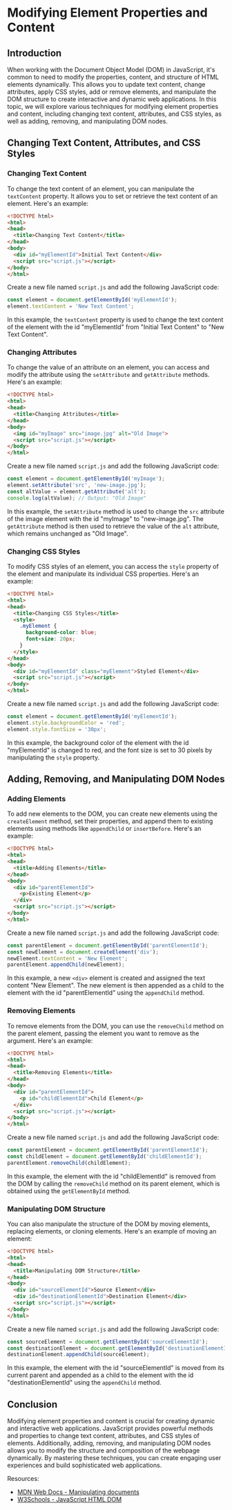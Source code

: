 # Modifying Element Properties and Content

## Introduction

When working with the Document Object Model (DOM) in JavaScript, it's common to need to modify the properties, content, and structure of HTML elements dynamically. This allows you to update text content, change attributes, apply CSS styles, add or remove elements, and manipulate the DOM structure to create interactive and dynamic web applications. In this topic, we will explore various techniques for modifying element properties and content, including changing text content, attributes, and CSS styles, as well as adding, removing, and manipulating DOM nodes.

## Changing Text Content, Attributes, and CSS Styles

### Changing Text Content

To change the text content of an element, you can manipulate the `textContent` property. It allows you to set or retrieve the text content of an element. Here's an example:

```html
<!DOCTYPE html>
<html>
<head>
  <title>Changing Text Content</title>
</head>
<body>
  <div id="myElementId">Initial Text Content</div>
  <script src="script.js"></script>
</body>
</html>
```

Create a new file named `script.js` and add the following JavaScript code:

```javascript
const element = document.getElementById('myElementId');
element.textContent = 'New Text Content';
```

In this example, the `textContent` property is used to change the text content of the element with the id "myElementId" from "Initial Text Content" to "New Text Content".

### Changing Attributes

To change the value of an attribute on an element, you can access and modify the attribute using the `setAttribute` and `getAttribute` methods. Here's an example:

```html
<!DOCTYPE html>
<html>
<head>
  <title>Changing Attributes</title>
</head>
<body>
  <img id="myImage" src="image.jpg" alt="Old Image">
  <script src="script.js"></script>    
</body>
</html>
```

Create a new file named `script.js` and add the following JavaScript code:

```javascript
const element = document.getElementById('myImage');
element.setAttribute('src', 'new-image.jpg');
const altValue = element.getAttribute('alt');
console.log(altValue); // Output: "Old Image"
```

In this example, the `setAttribute` method is used to change the `src` attribute of the image element with the id "myImage" to "new-image.jpg". The `getAttribute` method is then used to retrieve the value of the `alt` attribute, which remains unchanged as "Old Image".

### Changing CSS Styles

To modify CSS styles of an element, you can access the `style` property of the element and manipulate its individual CSS properties. Here's an example:

```html
<!DOCTYPE html>
<html>
<head>
  <title>Changing CSS Styles</title>
  <style>
    .myElement {
      background-color: blue;
      font-size: 20px;
    }
  </style>
</head>
<body>
  <div id="myElementId" class="myElement">Styled Element</div>
  <script src="script.js"></script>
</body>
</html>
```

Create a new file named `script.js` and add the following JavaScript code:

```javascript
const element = document.getElementById('myElementId');
element.style.backgroundColor = 'red';
element.style.fontSize = '30px';
```

In this example, the background color of the element with the id "myElementId" is changed to red, and the font size is set to 30 pixels by manipulating the `style` property.

## Adding, Removing, and Manipulating DOM Nodes

### Adding Elements

To add new elements to the DOM, you can create new elements using the `createElement` method, set their properties, and append them to existing elements using methods like `appendChild` or `insertBefore`. Here's an example:

```html
<!DOCTYPE html>
<html>
<head>
  <title>Adding Elements</title>
</head>
<body>
  <div id="parentElementId">
    <p>Existing Element</p>
  </div>
  <script src="script.js"></script>
</body>
</html>
```

Create a new file named `script.js` and add the following JavaScript code:

```javascript
const parentElement = document.getElementById('parentElementId');
const newElement = document.createElement('div');
newElement.textContent = 'New Element';
parentElement.appendChild(newElement);
```

In this example, a new `<div>` element is created and assigned the text content "New Element". The new element is then appended as a child to the element with the id "parentElementId" using the `appendChild` method.

### Removing Elements

To remove elements from the DOM, you can use the `removeChild` method on the parent element, passing the element you want to remove as the argument. Here's an example:

```html
<!DOCTYPE html>
<html>
<head>
  <title>Removing Elements</title>
</head>
<body>
  <div id="parentElementId">
    <p id="childElementId">Child Element</p>
  </div>
  <script src="script.js"></script>
</body>
</html>
```

Create a new file named `script.js` and add the following JavaScript code:

```javascript
const parentElement = document.getElementById('parentElementId');
const childElement = document.getElementById('childElementId');
parentElement.removeChild(childElement);
```

In this example, the element with the id "childElementId" is removed from the DOM by calling the `removeChild` method on its parent element, which is obtained using the `getElementById` method.

### Manipulating DOM Structure

You can also manipulate the structure of the DOM by moving elements, replacing elements, or cloning elements. Here's an example of moving an element:

```html
<!DOCTYPE html>
<html>
<head>
  <title>Manipulating DOM Structure</title>
</head>
<body>
  <div id="sourceElementId">Source Element</div>
  <div id="destinationElementId">Destination Element</div>
  <script src="script.js"></script>
</body>
</html>
```

Create a new file named `script.js` and add the following JavaScript code:

```javascript
const sourceElement = document.getElementById('sourceElementId');
const destinationElement = document.getElementById('destinationElementId');
destinationElement.appendChild(sourceElement);
```

In this example, the element with the id "sourceElementId" is moved from its current parent and appended as a child to the element with the id "destinationElementId" using the `appendChild` method.

## Conclusion

Modifying element properties and content is crucial for creating dynamic and interactive web applications. JavaScript provides powerful methods and properties to change text content, attributes, and CSS styles of elements. Additionally, adding, removing, and manipulating DOM nodes allows you to modify the structure and composition of the webpage dynamically. By mastering these techniques, you can create engaging user experiences and build sophisticated web applications.

Resources:
- [MDN Web Docs - Manipulating documents](https://developer.mozilla.org/en-US/docs/Web/API/Document_Object_Model/Introduction)
- [W3Schools - JavaScript HTML DOM](https://www.w3schools.com/js/js_htmldom.asp)